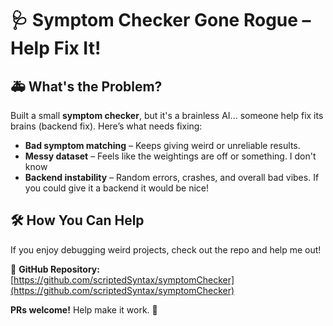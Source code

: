 # 🩺 Symptom Checker Gone Rogue – Help Fix It!  

## 🚑 What's the Problem?  
Built a small **symptom checker**, but it's a brainless AI... someone help fix its brains (backend fix). Here’s what needs fixing:  

- **Bad symptom matching** – Keeps giving weird or unreliable results.  
- **Messy dataset** – Feels like the weightings are off or something. I don't know 
- **Backend instability** – Random errors, crashes, and overall bad vibes.  If you could give it a backend it would be nice! 

## 🛠 How You Can Help  
If you enjoy debugging weird projects, check out the repo and help me out!  

🔗 **GitHub Repository:** [https://github.com/scriptedSyntax/symptomChecker](https://github.com/scriptedSyntax/symptomChecker)

**PRs welcome!** Help make it work. 🚀
